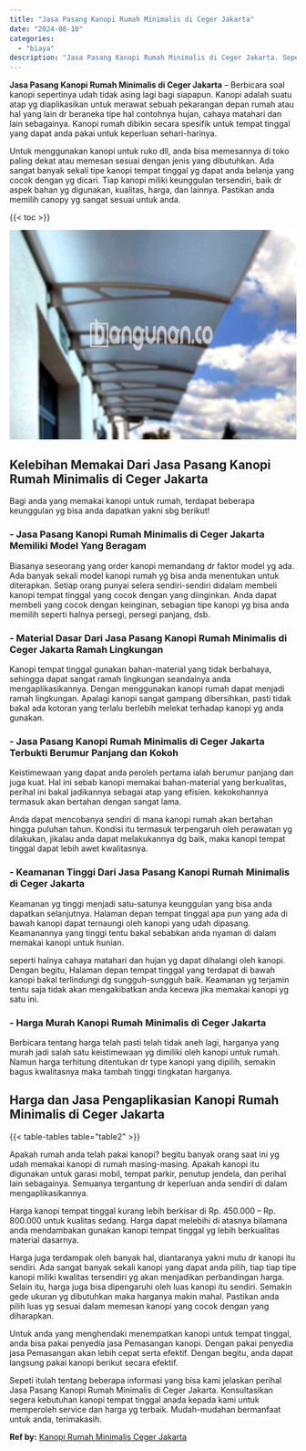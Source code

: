 ```yaml
---
title: "Jasa Pasang Kanopi Rumah Minimalis di Ceger Jakarta"
date: "2024-08-10"
categories: 
  - "biaya"
description: "Jasa Pasang Kanopi Rumah Minimalis di Ceger Jakarta. Sepeti itulah tentang beberapa informasi yang bisa kami jelaskan perihal Jasa Pasang Kanopi Rumah Minima..."
---
```


**Jasa Pasang Kanopi Rumah Minimalis di Ceger Jakarta** – Berbicara soal kanopi sepertinya udah tidak asing lagi bagi siapapun. Kanopi adalah suatu atap yg diaplikasikan untuk merawat sebuah pekarangan depan rumah atau hal yang lain dr beraneka tipe hal contohnya hujan, cahaya matahari dan lain sebagainya. Kanopi rumah dibikin secara spesifik untuk tempat tinggal yang dapat anda pakai untuk keperluan sehari-harinya.

Untuk menggunakan kanopi untuk ruko dll, anda bisa memesannya di toko paling dekat atau memesan sesuai dengan jenis yang dibutuhkan. Ada sangat banyak sekali tipe kanopi tempat tinggal yg dapat anda belanja yang cocok dengan yg dicari. Tiap kanopi miliki keunggulan tersendiri, baik dr aspek bahan yg digunakan, kualitas, harga, dan lainnya. Pastikan anda memilih canopy yg sangat sesuai untuk anda.

{{< toc >}}

![Jasa Pasang Kanopi Rumah Minimalis di Ceger Jakarta](/images/harga-kanopi-minimalis-21.png)

## Kelebihan Memakai Dari Jasa Pasang Kanopi Rumah Minimalis di Ceger Jakarta

Bagi anda yang memakai kanopi untuk rumah, terdapat beberapa keunggulan yg bisa anda dapatkan yakni sbg berikut!

### \- Jasa Pasang Kanopi Rumah Minimalis di Ceger Jakarta Memiliki Model Yang Beragam

Biasanya seseorang yang order kanopi memandang dr faktor model yg ada. Ada banyak sekali model kanopi rumah yg bisa anda menentukan untuk diterapkan. Setiap orang punyai selera sendiri-sendiri didalam membeli kanopi tempat tinggal yang cocok dengan yang diinginkan. Anda dapat membeli yang cocok dengan keinginan, sebagian tipe kanopi yg bisa anda memilih seperti halnya persegi, persegi panjang, dsb.

### \- Material Dasar Dari Jasa Pasang Kanopi Rumah Minimalis di Ceger Jakarta Ramah Lingkungan

Kanopi tempat tinggal gunakan bahan-material yang tidak berbahaya, sehingga dapat sangat ramah lingkungan seandainya anda mengaplikasikannya. Dengan menggunakan kanopi rumah dapat menjadi ramah lingkungan. Apalagi kanopi sangat gampang dibersihkan, pasti tidak bakal ada kotoran yang terlalu berlebih melekat terhadap kanopi yg anda gunakan.

### \- Jasa Pasang Kanopi Rumah Minimalis di Ceger Jakarta Terbukti Berumur Panjang dan Kokoh

Keistimewaan yang dapat anda peroleh pertama ialah berumur panjang dan juga kuat. Hal ini sebab kanopi memakai bahan-material yang berkualitas, perihal ini bakal jadikannya sebagai atap yang efisien. kekokohannya termasuk akan bertahan dengan sangat lama.

Anda dapat mencobanya sendiri di mana kanopi rumah akan bertahan hingga puluhan tahun. Kondisi itu termasuk terpengaruh oleh perawatan yg dilakukan, jikalau anda dapat melakukannya dg baik, maka kanopi tempat tinggal dapat lebih awet kwalitasnya.

### \- Keamanan Tinggi Dari Jasa Pasang Kanopi Rumah Minimalis di Ceger Jakarta

Keamanan yg tinggi menjadi satu-satunya keunggulan yang bisa anda dapatkan selanjutnya. Halaman depan tempat tinggal apa pun yang ada di bawah kanopi dapat ternaungi oleh kanopi yang udah dipasang. Keamanannya yang tinggi tentu bakal sebabkan anda nyaman di dalam memakai kanopi untuk hunian.

seperti halnya cahaya matahari dan hujan yg dapat dihalangi oleh kanopi. Dengan begitu, Halaman depan tempat tinggal yang terdapat di bawah kanopi bakal terlindungi dg sungguh-sungguh baik. Keamanan yg terjamin tentu saja tidak akan mengakibatkan anda kecewa jika memakai kanopi yg satu ini.

### \- Harga Murah Kanopi Rumah Minimalis di Ceger Jakarta

Berbicara tentang harga telah pasti telah tidak aneh lagi, harganya yang murah jadi salah satu keistimewaan yg dimiliki oleh kanopi untuk rumah. Namun harga terhitung ditentukan dr type kanopi yang dipilih, semakin bagus kwalitasnya maka tambah tinggi tingkatan harganya.

## Harga dan Jasa Pengaplikasian Kanopi Rumah Minimalis di Ceger Jakarta

{{< table-tables table="table2" >}}

Apakah rumah anda telah pakai kanopi? begitu banyak orang saat ini yg udah memakai kanopi di rumah masing-masing. Apakah kanopi itu digunakan untuk garasi mobil, tempat parkir, penutup jendela, dan perihal lain sebagainya. Semuanya tergantung dr keperluan anda sendiri di dalam mengaplikasikannya.

Harga kanopi tempat tinggal kurang lebih berkisar di Rp. 450.000 – Rp. 800.000 untuk kualitas sedang. Harga dapat melebihi di atasnya bilamana anda mendambakan gunakan kanopi tempat tinggal yg lebih berkualitas material dasarnya.

Harga juga terdampak oleh banyak hal, diantaranya yakni mutu dr kanopi itu sendiri. Ada sangat banyak sekali kanopi yang dapat anda pilih, tiap tiap tipe kanopi miliki kwalitas tersendiri yg akan menjadikan perbandingan harga. Selain itu, harga juga bisa dipengaruhi oleh luas kanopi itu sendiri. Semakin gede ukuran yg dibutuhkan maka harganya makin mahal. Pastikan anda pilih luas yg sesuai dalam memesan kanopi yang cocok dengan yang diharapkan.

Untuk anda yang menghendaki menempatkan kanopi untuk tempat tinggal, anda bisa pakai penyedia jasa Pemasangan kanopi. Dengan pakai penyedia jasa Pemasangan akan lebih cepat serta efektif. Dengan begitu, anda dapat langsung pakai kanopi berikut secara efektif.

Sepeti itulah tentang beberapa informasi yang bisa kami jelaskan perihal Jasa Pasang Kanopi Rumah Minimalis di Ceger Jakarta. Konsultasikan segera kebutuhan kanopi tempat tinggal anada kepada kami untuk memperoleh service dan harga yg terbaik. Mudah-mudahan bermanfaat untuk anda, terimakasih.

**Ref by:**  [Kanopi Rumah Minimalis Ceger Jakarta](https://id.wikipedia.org/wiki/Kanopi)
